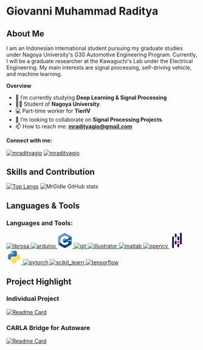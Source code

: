 # Giovanni Muhammad Raditya

## About Me
<p>
I am an Indonesian international student pursuing my graduate studies under Nagoya University's G30 Automotive Engineering Program. Currently, I will be a graduate researcher at the Kawaguchi's Lab under the Electrical Engineering. My main interests are signal processing, self-driving vehicle, and machine learning. 
</p>

**Overview**
- 🌱 I’m currently studying **Deep Learning & Signal Processing**
- 👨‍🏛 Student of **Nagoya University**.
- 💻 Part-time worker for **TierIV**
- 👯 I’m looking to collaborate on **Signal Processing Projects**.
- 📫 How to reach me: **mradityagio@gmail.com**

**Connect with me:**
<p align="left">
  <a href="https://www.linkedin.com/in/mradityagio/" target="_blank"><img align="center" src="https://raw.githubusercontent.com/rahuldkjain/github-profile-readme-generator/master/src/images/icons/Social/linked-in-alt.svg" alt="mradityagio" height="30" width="40" /></a>
  <a href="https://instagram.com/mradityagio" target="_blank"><img align="center" src="https://raw.githubusercontent.com/rahuldkjain/github-profile-readme-generator/master/src/images/icons/Social/instagram.svg" alt="mradityagio" height="30" width="40" /></a>
</p>

## Skills and Contribution


[![Top Langs](https://github-readme-stats.vercel.app/api/top-langs/?username=mraditya01&hide=css&layout=compact&count_private=true&theme=gruvbox)](https://github.com/mraditya01)
![MrGidle GitHub stats](https://github-readme-stats.vercel.app/api?username=mraditya01&show_icons=true&theme=dracula&hide_rank=true)


## Languages & Tools
<h3 align="left">Languages and Tools:</h3>
<p align="left"> <a href="https://librosa.org/doc/main/index.html" target="_blank" rel="noreferrer"> <img src="https://avatars.githubusercontent.com/u/18124827?s=280&v=4" alt="librosa" width="40" height="40"/> </a><a href="https://www.arduino.cc/" target="_blank" rel="noreferrer"> <img src="https://cdn.worldvectorlogo.com/logos/arduino-1.svg" alt="arduino" width="40" height="40"/> </a> <a href="https://www.w3schools.com/cpp/" target="_blank" rel="noreferrer"> <img src="https://raw.githubusercontent.com/devicons/devicon/master/icons/cplusplus/cplusplus-original.svg" alt="cplusplus" width="40" height="40"/> </a> <a href="https://flask.palletsprojects.com/" target="_blank" rel="noreferrer"> <a href="https://git-scm.com/" target="_blank" rel="noreferrer"> <img src="https://www.vectorlogo.zone/logos/git-scm/git-scm-icon.svg" alt="git" width="40" height="40"/> </a> <a href="https://www.adobe.com/in/products/illustrator.html" target="_blank" rel="noreferrer"> <img src="https://www.vectorlogo.zone/logos/adobe_illustrator/adobe_illustrator-icon.svg" alt="illustrator" width="40" height="40"/> </a> <a href="https://www.mathworks.com/" target="_blank" rel="noreferrer"> <img src="https://upload.wikimedia.org/wikipedia/commons/2/21/Matlab_Logo.png" alt="matlab" width="40" height="40"/> </a> <a href="https://nodejs.org" target="_blank" rel="noreferrer"> <a href="https://opencv.org/" target="_blank" rel="noreferrer"> <img src="https://www.vectorlogo.zone/logos/opencv/opencv-icon.svg" alt="opencv" width="40" height="40"/> </a> <a href="https://pandas.pydata.org/" target="_blank" rel="noreferrer"> <img src="https://raw.githubusercontent.com/devicons/devicon/2ae2a900d2f041da66e950e4d48052658d850630/icons/pandas/pandas-original.svg" alt="pandas" width="40" height="40"/> </a> <a href="https://www.python.org" target="_blank" rel="noreferrer"> <img src="https://raw.githubusercontent.com/devicons/devicon/master/icons/python/python-original.svg" alt="python" width="40" height="40"/> </a> <a href="https://pytorch.org/" target="_blank" rel="noreferrer"> <img src="https://www.vectorlogo.zone/logos/pytorch/pytorch-icon.svg" alt="pytorch" width="40" height="40"/> </a> <a href="https://scikit-learn.org/" target="_blank" rel="noreferrer"> <img src="https://upload.wikimedia.org/wikipedia/commons/0/05/Scikit_learn_logo_small.svg" alt="scikit_learn" width="40" height="40"/> </a> <a href="https://www.tensorflow.org" target="_blank" rel="noreferrer"> <img src="https://www.vectorlogo.zone/logos/tensorflow/tensorflow-icon.svg" alt="tensorflow" width="40" height="40"/> </a> </p>
 
## Project Highlight  
### Individual Project
[![Readme Card](https://github-readme-stats.vercel.app/api/pin/?username=mraditya01&repo=Anomaly_detection_using_U-net_mask_reconstruction&theme=gruvbox)](https://github.com/mraditya01/Anomaly_detection_using_U-net_mask_reconstruction)
### CARLA Bridge for Autoware
[![Readme Card](https://github-readme-stats.vercel.app/api/pin/?username=mraditya01&repo=autoware.universe&theme=gruvbox)](https://github.com/mraditya01/autoware.universe/tree/updated_version)
